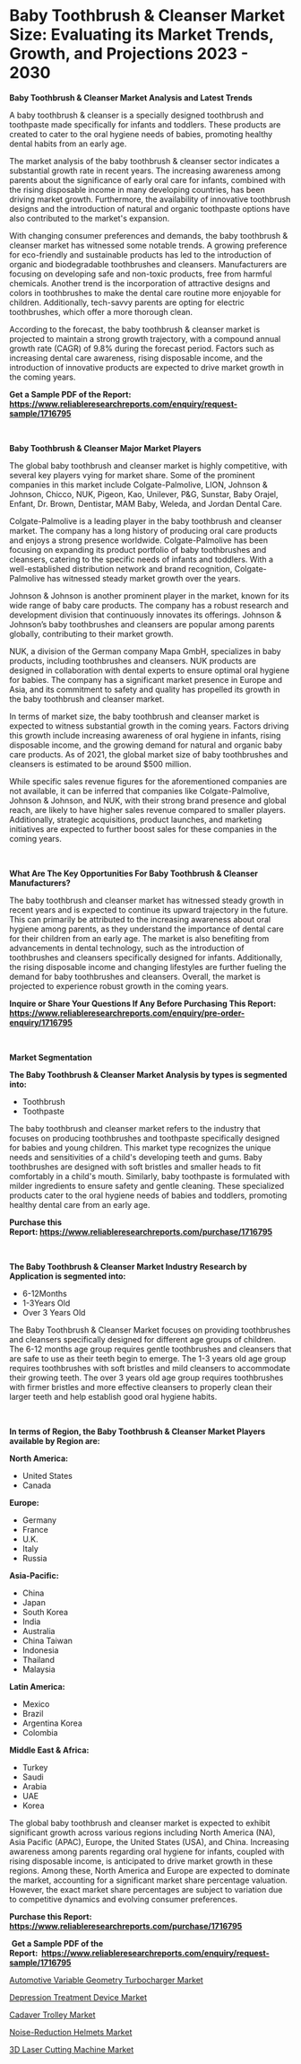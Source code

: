 <p><h1>Baby Toothbrush & Cleanser Market Size: Evaluating its Market Trends, Growth, and Projections 2023 - 2030</h1></p><p><strong>Baby Toothbrush & Cleanser Market Analysis and Latest Trends</strong></p>
<p><p>A baby toothbrush & cleanser is a specially designed toothbrush and toothpaste made specifically for infants and toddlers. These products are created to cater to the oral hygiene needs of babies, promoting healthy dental habits from an early age.</p><p>The market analysis of the baby toothbrush & cleanser sector indicates a substantial growth rate in recent years. The increasing awareness among parents about the significance of early oral care for infants, combined with the rising disposable income in many developing countries, has been driving market growth. Furthermore, the availability of innovative toothbrush designs and the introduction of natural and organic toothpaste options have also contributed to the market's expansion.</p><p>With changing consumer preferences and demands, the baby toothbrush & cleanser market has witnessed some notable trends. A growing preference for eco-friendly and sustainable products has led to the introduction of organic and biodegradable toothbrushes and cleansers. Manufacturers are focusing on developing safe and non-toxic products, free from harmful chemicals. Another trend is the incorporation of attractive designs and colors in toothbrushes to make the dental care routine more enjoyable for children. Additionally, tech-savvy parents are opting for electric toothbrushes, which offer a more thorough clean.</p><p>According to the forecast, the baby toothbrush & cleanser market is projected to maintain a strong growth trajectory, with a compound annual growth rate (CAGR) of 9.8% during the forecast period. Factors such as increasing dental care awareness, rising disposable income, and the introduction of innovative products are expected to drive market growth in the coming years.</p></p>
<p><strong>Get a Sample PDF of the Report:&nbsp; <a href="https://www.reliableresearchreports.com/enquiry/request-sample/1716795">https://www.reliableresearchreports.com/enquiry/request-sample/1716795</a></strong></p>
<p>&nbsp;</p>
<p><strong>Baby Toothbrush & Cleanser Major Market Players</strong></p>
<p><p>The global baby toothbrush and cleanser market is highly competitive, with several key players vying for market share. Some of the prominent companies in this market include Colgate-Palmolive, LION, Johnson & Johnson, Chicco, NUK, Pigeon, Kao, Unilever, P&G, Sunstar, Baby Orajel, Enfant, Dr. Brown, Dentistar, MAM Baby, Weleda, and Jordan Dental Care.</p><p>Colgate-Palmolive is a leading player in the baby toothbrush and cleanser market. The company has a long history of producing oral care products and enjoys a strong presence worldwide. Colgate-Palmolive has been focusing on expanding its product portfolio of baby toothbrushes and cleansers, catering to the specific needs of infants and toddlers. With a well-established distribution network and brand recognition, Colgate-Palmolive has witnessed steady market growth over the years.</p><p>Johnson & Johnson is another prominent player in the market, known for its wide range of baby care products. The company has a robust research and development division that continuously innovates its offerings. Johnson & Johnson’s baby toothbrushes and cleansers are popular among parents globally, contributing to their market growth.</p><p>NUK, a division of the German company Mapa GmbH, specializes in baby products, including toothbrushes and cleansers. NUK products are designed in collaboration with dental experts to ensure optimal oral hygiene for babies. The company has a significant market presence in Europe and Asia, and its commitment to safety and quality has propelled its growth in the baby toothbrush and cleanser market.</p><p>In terms of market size, the baby toothbrush and cleanser market is expected to witness substantial growth in the coming years. Factors driving this growth include increasing awareness of oral hygiene in infants, rising disposable income, and the growing demand for natural and organic baby care products. As of 2021, the global market size of baby toothbrushes and cleansers is estimated to be around $500 million.</p><p>While specific sales revenue figures for the aforementioned companies are not available, it can be inferred that companies like Colgate-Palmolive, Johnson & Johnson, and NUK, with their strong brand presence and global reach, are likely to have higher sales revenue compared to smaller players. Additionally, strategic acquisitions, product launches, and marketing initiatives are expected to further boost sales for these companies in the coming years.</p></p>
<p>&nbsp;</p>
<p><strong>What Are The Key Opportunities For Baby Toothbrush & Cleanser Manufacturers?</strong></p>
<p><p>The baby toothbrush and cleanser market has witnessed steady growth in recent years and is expected to continue its upward trajectory in the future. This can primarily be attributed to the increasing awareness about oral hygiene among parents, as they understand the importance of dental care for their children from an early age. The market is also benefiting from advancements in dental technology, such as the introduction of toothbrushes and cleansers specifically designed for infants. Additionally, the rising disposable income and changing lifestyles are further fueling the demand for baby toothbrushes and cleansers. Overall, the market is projected to experience robust growth in the coming years.</p></p>
<p><strong>Inquire or Share Your Questions If Any Before Purchasing This Report: <a href="https://www.reliableresearchreports.com/enquiry/pre-order-enquiry/1716795">https://www.reliableresearchreports.com/enquiry/pre-order-enquiry/1716795</a></strong></p>
<p>&nbsp;</p>
<p><strong>Market Segmentation</strong></p>
<p><strong>The Baby Toothbrush & Cleanser Market Analysis by types is segmented into:</strong></p>
<p><ul><li>Toothbrush</li><li>Toothpaste</li></ul></p>
<p><p>The baby toothbrush and cleanser market refers to the industry that focuses on producing toothbrushes and toothpaste specifically designed for babies and young children. This market type recognizes the unique needs and sensitivities of a child's developing teeth and gums. Baby toothbrushes are designed with soft bristles and smaller heads to fit comfortably in a child's mouth. Similarly, baby toothpaste is formulated with milder ingredients to ensure safety and gentle cleaning. These specialized products cater to the oral hygiene needs of babies and toddlers, promoting healthy dental care from an early age.</p></p>
<p><strong>Purchase this Report:&nbsp;<a href="https://www.reliableresearchreports.com/purchase/1716795">https://www.reliableresearchreports.com/purchase/1716795</a></strong></p>
<p>&nbsp;</p>
<p><strong>The Baby Toothbrush & Cleanser Market Industry Research by Application is segmented into:</strong></p>
<p><ul><li>6-12Months</li><li>1-3Years Old</li><li>Over 3 Years Old</li></ul></p>
<p><p>The Baby Toothbrush & Cleanser Market focuses on providing toothbrushes and cleansers specifically designed for different age groups of children. The 6-12 months age group requires gentle toothbrushes and cleansers that are safe to use as their teeth begin to emerge. The 1-3 years old age group requires toothbrushes with soft bristles and mild cleansers to accommodate their growing teeth. The over 3 years old age group requires toothbrushes with firmer bristles and more effective cleansers to properly clean their larger teeth and help establish good oral hygiene habits.</p></p>
<p>&nbsp;</p>
<p><strong>In terms of Region, the Baby Toothbrush & Cleanser Market Players available by Region are:</strong></p>
<p>
    <p> <strong> North America: </strong>
        <ul>
            <li>United States</li>
            <li>Canada</li>
        </ul>
        </p> 
    <p> <strong> Europe: </strong>
        <ul>
            <li>Germany</li>
            <li>France</li>
            <li>U.K.</li>
            <li>Italy</li>
            <li>Russia</li>
        </ul>
        </p> 
    <p> <strong> Asia-Pacific: </strong>
        <ul>
            <li>China</li>
            <li>Japan</li>
            <li>South Korea</li>
            <li>India</li>
            <li>Australia</li>
            <li>China Taiwan</li>
            <li>Indonesia</li>
            <li>Thailand</li>
            <li>Malaysia</li>
        </ul>
        </p> 
    <p> <strong> Latin America: </strong>
        <ul>
            <li>Mexico</li>
            <li>Brazil</li>
            <li>Argentina Korea</li>
            <li>Colombia</li>
        </ul>
        </p> 
    <p> <strong> Middle East & Africa: </strong>
        <ul>
            <li>Turkey</li>
            <li>Saudi</li>
            <li>Arabia</li>
            <li>UAE</li>
            <li>Korea</li>
        </ul>
    </p>
    </p>
<p><p>The global baby toothbrush and cleanser market is expected to exhibit significant growth across various regions including North America (NA), Asia Pacific (APAC), Europe, the United States (USA), and China. Increasing awareness among parents regarding oral hygiene for infants, coupled with rising disposable income, is anticipated to drive market growth in these regions. Among these, North America and Europe are expected to dominate the market, accounting for a significant market share percentage valuation. However, the exact market share percentages are subject to variation due to competitive dynamics and evolving consumer preferences.</p></p>
<p><strong>Purchase this Report: <a href="https://www.reliableresearchreports.com/purchase/1716795">https://www.reliableresearchreports.com/purchase/1716795</a></strong></p>
<p>&nbsp;<strong>Get a Sample PDF of the Report:&nbsp;&nbsp;<a href="https://www.reliableresearchreports.com/enquiry/request-sample/1716795">https://www.reliableresearchreports.com/enquiry/request-sample/1716795</a></strong></p>
<p><strong></strong></p>
<p><p><a href="https://medium.com/@damionrunte/automotive-variable-geometry-turbocharger-market-outlook-industry-overview-and-forecast-2023-to-fba6c9d6e0f4">Automotive Variable Geometry Turbocharger Market</a></p><p><a href="https://www.linkedin.com/pulse/depression-treatment-device-market-research-report-unlocks-ugwff/">Depression Treatment Device Market</a></p><p><a href="https://www.linkedin.com/pulse/cadaver-trolley-market-size-share-amp-trends-analysis-report-bbsxf/">Cadaver Trolley Market</a></p><p><a href="https://medium.com/@lupeosinski/noise-reduction-helmets-market-size-cagr-trends-2024-2030-b1c48c066ea9">Noise-Reduction Helmets Market</a></p><p><a href="https://github.com/sofayahoo2023/Market-Research-Report-List-1/blob/main/3d-laser-cutting-machine-market.md">3D Laser Cutting Machine Market</a></p></p>